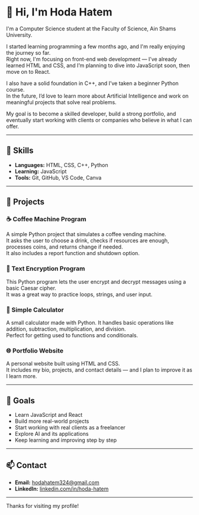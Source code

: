 # 👋 Hi, I'm Hoda Hatem

I'm a Computer Science student at the Faculty of Science, Ain Shams University.

I started learning programming a few months ago, and I'm really enjoying the journey so far.  
Right now, I'm focusing on front-end web development — I’ve already learned HTML and CSS, and I’m planning to dive into JavaScript soon, then move on to React.

I also have a solid foundation in C++, and I’ve taken a beginner Python course.  
In the future, I’d love to learn more about Artificial Intelligence and work on meaningful projects that solve real problems.

My goal is to become a skilled developer, build a strong portfolio, and eventually start working with clients or companies who believe in what I can offer.

---

## 🔧 Skills

- **Languages:** HTML, CSS, C++, Python  
- **Learning:** JavaScript  
- **Tools:** Git, GitHub, VS Code, Canva

---

## 📁 Projects

### ☕ Coffee Machine Program  
A simple Python project that simulates a coffee vending machine.  
It asks the user to choose a drink, checks if resources are enough, processes coins, and returns change if needed.  
It also includes a report function and shutdown option.

### 🔐 Text Encryption Program  
This Python program lets the user encrypt and decrypt messages using a basic Caesar cipher.  
It was a great way to practice loops, strings, and user input.

### 🧮 Simple Calculator  
A small calculator made with Python. It handles basic operations like addition, subtraction, multiplication, and division.  
Perfect for getting used to functions and conditionals.

### 🌐 Portfolio Website  
A personal website built using HTML and CSS.  
It includes my bio, projects, and contact details — and I plan to improve it as I learn more.

---

## 🎯 Goals

- Learn JavaScript and React  
- Build more real-world projects  
- Start working with real clients as a freelancer  
- Explore AI and its applications  
- Keep learning and improving step by step

---

## 📫 Contact

- **Email:** hodahatem324@gmail.com  
- **LinkedIn:** [linkedin.com/in/hoda-hatem](https://www.linkedin.com/in/hoda-hatem-12075836a)

---

Thanks for visiting my profile!
